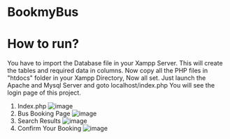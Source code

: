 # BookmyBus
# How to run?
You have to import the Database file in your Xampp Server. This will create the tables and required data in columns.
Now copy all the PHP files in "htdocs" folder in your Xampp Directory, Now all set.
Just launch the Apache and Mysql Server and goto localhost/index.php You will see the login page of this project.
1. Index.php
![image](https://user-images.githubusercontent.com/56357173/132629762-0aeb6a6c-4d60-43c3-8687-d469d5d44541.png)
2. Bus Booking Page
![image](https://user-images.githubusercontent.com/56357173/132630568-77461a54-e0ea-4ddb-aff8-6dd62fd0a117.png)
3. Search Results
![image](https://user-images.githubusercontent.com/56357173/132630665-f6072b69-9c3a-433c-9232-f9d6018b6f62.png)
4. Confirm Your Booking
![image](https://user-images.githubusercontent.com/56357173/132631316-c68e5e90-2de0-437c-969f-eabcae61b4d2.png)
